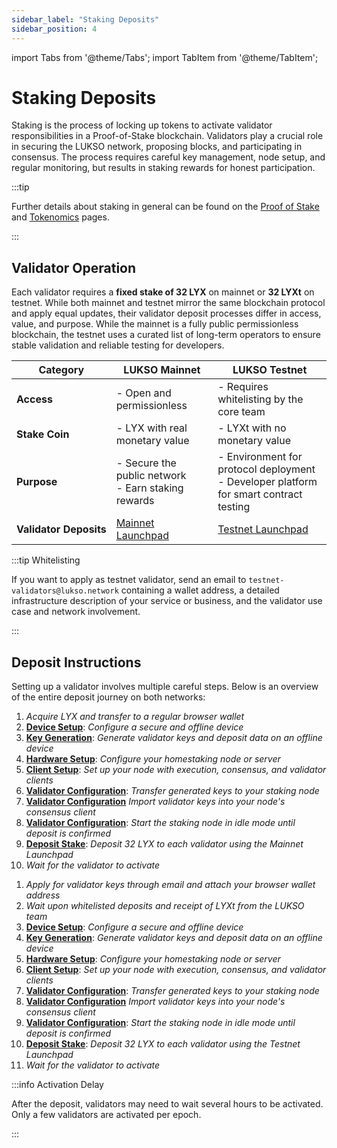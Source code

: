 ```yaml
---
sidebar_label: "Staking Deposits"
sidebar_position: 4
---
```


import Tabs from '@theme/Tabs';
import TabItem from '@theme/TabItem';

# Staking Deposits

Staking is the process of locking up tokens to activate validator responsibilities in a Proof-of-Stake blockchain. Validators play a crucial role in securing the LUKSO network, proposing blocks, and participating in consensus. The process requires careful key management, node setup, and regular monitoring, but results in staking rewards for honest participation.

:::tip

Further details about staking in general can be found on the [Proof of Stake](/docs/theory/blockchain-knowledge/proof-of-stake.md) and [Tokenomics](/docs/theory/blockchain-knowledge/tokenomics.md) pages.

:::

## Validator Operation

Each validator requires a **fixed stake of 32 LYX** on mainnet or **32 LYXt** on testnet. While both mainnet and testnet mirror the same blockchain protocol and apply equal updates, their validator deposit processes differ in access, value, and purpose. While the mainnet is a fully public permissionless blockchain, the testnet uses a curated list of long-term operators to ensure stable validation and reliable testing for developers.

| Category                              | LUKSO Mainnet                                                  | LUKSO Testnet                                                                                |
| ------------------------------------- | -------------------------------------------------------------- | -------------------------------------------------------------------------------------------- |
| <nobr> **Access** </nobr>             | - Open and permissionless                                      | - Requires whitelisting by the core team                                                     |
| <nobr> **Stake Coin** </nobr>         | - LYX with real monetary value                                 | - LYXt with no monetary value                                                                |
| <nobr> **Purpose** </nobr>            | - Secure the public network <br /> - Earn staking rewards      | - Environment for protocol deployment <br /> - Developer platform for smart contract testing |
| <nobr> **Validator Deposits** </nobr> | [Mainnet Launchpad](https://deposit.mainnet.lukso.network/en/) | [Testnet Launchpad](https://deposit.testnet.lukso.network/en/)                               |

:::tip Whitelisting

If you want to apply as testnet validator, send an email to `testnet-validators@lukso.network` containing a wallet address, a detailed infrastructure description of your service or business, and the validator use case and network involvement.

:::

## Deposit Instructions

Setting up a validator involves multiple careful steps. Below is an overview of the entire deposit journey on both networks:

<Tabs>
<TabItem value="mainnet" label="Mainnet">

1. _Acquire LYX and transfer to a regular browser wallet_
2. [**Device Setup**](/docs/guides/validator-setup/precautions.md): _Configure a secure and offline device_
3. [**Key Generation**](/docs/guides/validator-setup/wagyu-key-generation.md): _Generate validator keys and deposit data on an offline device_
4. [**Hardware Setup**](/docs/guides/hardware-setup/): _Configure your homestaking node or server_
5. [**Client Setup**](/docs/guides/client-setup/): _Set up your node with execution, consensus, and validator clients_
6. [**Validator Configuration**](/docs/guides/client-setup/validator-configuration.md): _Transfer generated keys to your staking node_
7. [**Validator Configuration**](/docs/guides/client-setup/validator-configuration.md) _Import validator keys into your node's consensus client_
8. [**Validator Configuration**](/docs/guides/client-setup/validator-configuration.md): _Start the staking node in idle mode until deposit is confirmed_
9. [**Deposit Stake**](/docs/guides/validator-setup/launchpad-walkthrough.md): _Deposit 32 LYX to each validator using the Mainnet Launchpad_
10. _Wait for the validator to activate_

</TabItem>

<TabItem value="testnet" label="Testnet">

1. _Apply for validator keys through email and attach your browser wallet address_
2. _Wait upon whitelisted deposits and receipt of LYXt from the LUKSO team_
3. [**Device Setup**](/docs/guides/validator-setup/precautions.md): _Configure a secure and offline device_
4. [**Key Generation**](/docs/guides/validator-setup/wagyu-key-generation.md): _Generate validator keys and deposit data on an offline device_
5. [**Hardware Setup**](/docs/guides/hardware-setup/): _Configure your homestaking node or server_
6. [**Client Setup**](/docs/guides/client-setup/): _Set up your node with execution, consensus, and validator clients_
7. [**Validator Configuration**](/docs/guides/client-setup/validator-configuration.md): _Transfer generated keys to your staking node_
8. [**Validator Configuration**](/docs/guides/client-setup/validator-configuration.md) _Import validator keys into your node's consensus client_
9. [**Validator Configuration**](/docs/guides/client-setup/validator-configuration.md): _Start the staking node in idle mode until deposit is confirmed_
10. [**Deposit Stake**](/docs/guides/validator-setup/launchpad-walkthrough.md): _Deposit 32 LYX to each validator using the Testnet Launchpad_
11. _Wait for the validator to activate_

</TabItem>
</Tabs>

:::info Activation Delay

After the deposit, validators may need to wait several hours to be activated. Only a few validators are activated per epoch.

:::
